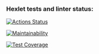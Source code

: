 ### Hexlet tests and linter status:

[![Actions Status](https://github.com/AnzhelaSemkina/frontend-project-46/workflows/hexlet-check/badge.svg)](https://github.com/AnzhelaSemkina/frontend-project-46/actions)

[![Maintainability](https://api.codeclimate.com/v1/badges/4e01237fceb948c1d6c2/maintainability)](https://codeclimate.com/github/AnzhelaSemkina/frontend-project-46/maintainability)

[![Test Coverage](https://api.codeclimate.com/v1/badges/4e01237fceb948c1d6c2/test_coverage)](https://codeclimate.com/github/AnzhelaSemkina/frontend-project-46/test_coverage)
